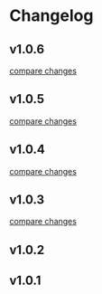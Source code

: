 # Changelog

## v1.0.6

[compare changes](https://github.com/Gitisfun/client-oidc/compare/v1.0.5...v1.0.6)

## v1.0.5

[compare changes](https://github.com/Gitisfun/client-oidc/compare/v1.0.4...v1.0.5)

## v1.0.4

[compare changes](https://github.com/Gitisfun/client-oidc/compare/v1.0.3...v1.0.4)

## v1.0.3

[compare changes](https://github.com/Gitisfun/client-oidc/compare/v1.0.2...v1.0.3)

## v1.0.2

## v1.0.1


